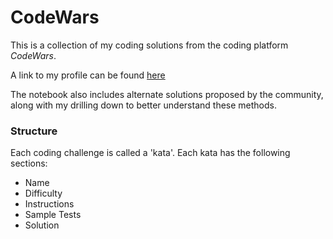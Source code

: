 # CodeWars
This is a collection of my coding solutions from the coding platform <em>CodeWars</em>.

A link to my profile can be found [here](https://www.codewars.com/users/jwhudnall)

The notebook also includes alternate solutions proposed by the community, along with my drilling down to better understand these methods.

### Structure
Each coding challenge is called a 'kata'. Each kata has the following sections:
* Name
* Difficulty
* Instructions
* Sample Tests
* Solution
